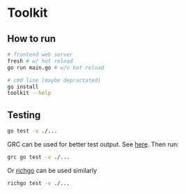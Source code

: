 # Toolkit

## How to run

```bash
# frontend web server
fresh # w/ hot reload
go run main.go # w/o hot reload

# cmd line (maybe depractated)
go install
toolkit --help
```

## Testing

```bash
go test -v ./...
```

GRC can be used for better test output. See [here](https://stackoverflow.com/questions/27242652/colorizing-golang-test-run-output). Then run:

```bash
grc go test -v ./...
```

Or [richgo](https://github.com/kyoh86/richgo) can be used similarly

```bash
richgo test -v ./...
```
